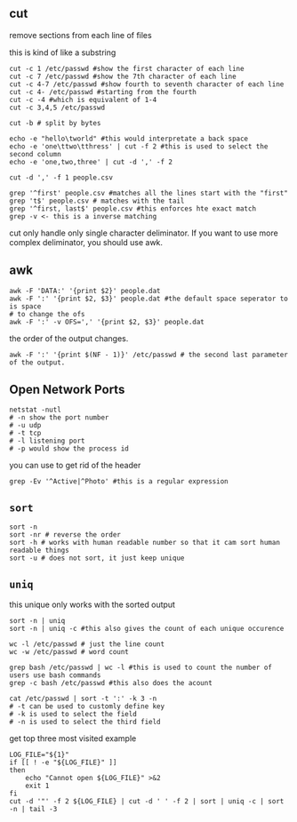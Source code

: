 ## cut

remove sections from each line of files

this is kind of like a substring

```shell
cut -c 1 /etc/passwd #show the first character of each line
cut -c 7 /etc/passwd #show the 7th character of each line
cut -c 4-7 /etc/passwd #show fourth to seventh character of each line
cut -c 4- /etc/passwd #starting from the fourth
cut -c -4 #which is equivalent of 1-4
cut -c 3,4,5 /etc/passwd
```

```shell
cut -b # split by bytes
```

```shell
echo -e "hello\tworld" #this would interpretate a back space
echo -e 'one\ttwo\tthress' | cut -f 2 #this is used to select the second column
echo -e 'one,two,three' | cut -d ',' -f 2
```

```shell
cut -d ',' -f 1 people.csv
```

```shell
grep '^first' people.csv #matches all the lines start with the "first"
grep 't$' people.csv # matches with the tail
grep '^first, last$' people.csv #this enforces hte exact match
grep -v <- this is a inverse matching
```

cut only handle only single character deliminator. If you want to use more complex deliminator, you should use awk.

## awk

```shell
awk -F 'DATA:' '{print $2}' people.dat
awk -F ':' '{print $2, $3}' people.dat #the default space seperator to is space
# to change the ofs
awk -F ':' -v OFS=',' '{print $2, $3}' people.dat
```

the order of the output changes.

```shell
awk -F ':' '{print $(NF - 1)}' /etc/passwd # the second last parameter of the output.
```

## Open Network Ports

```shell
netstat -nutl
# -n show the port number
# -u udp
# -t tcp
# -l listening port
# -p would show the process id
```

you can use to get rid of the header

```shell
grep -Ev '^Active|^Photo' #this is a regular expression
```

## `sort`

```shell
sort -n
sort -nr # reverse the order
sort -h # works with human readable number so that it cam sort human readable things
sort -u # does not sort, it just keep unique 
```



## `uniq`

this unique only works with the sorted output

```shell
sort -n | uniq
sort -n | uniq -c #this also gives the count of each unique occurence
```

```shell
wc -l /etc/passwd # just the line count
wc -w /etc/passwd # word count

grep bash /etc/passwd | wc -l #this is used to count the number of users use bash commands
grep -c bash /etc/passwd #this also does the acount

cat /etc/passwd | sort -t ':' -k 3 -n
# -t can be used to customly define key
# -k is used to select the field
# -n is used to select the third field
```

get top three most visited example

```shell
LOG_FILE="${1}"
if [[ ! -e "${LOG_FILE}" ]]
then
	echo "Cannot open ${LOG_FILE}" >&2
	exit 1
fi
cut -d '"' -f 2 ${LOG_FILE} | cut -d ' ' -f 2 | sort | uniq -c | sort -n | tail -3
```

